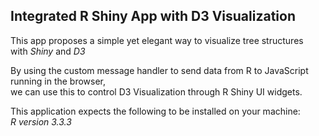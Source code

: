 ## Integrated R Shiny App with D3 Visualization

This app proposes a simple yet elegant way to visualize tree structures  
with *Shiny* and *D3*

By using the custom message handler to send data from R to JavaScript running in the browser,  
we can use this to control D3 Visualization through R Shiny UI widgets.  


This application expects the following to be installed on your machine:  
*R version 3.3.3*
